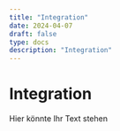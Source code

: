 ```yaml
---
title: "Integration"
date: 2024-04-07
draft: false
type: docs
description: "Integration"
---
```


# Integration

Hier könnte Ihr Text stehen
